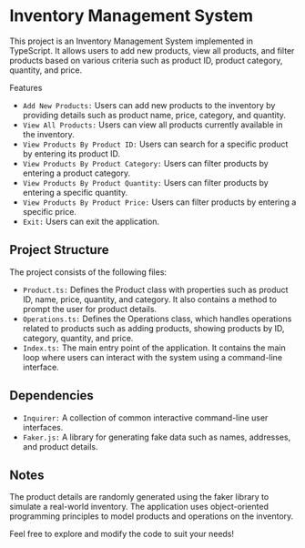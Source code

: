 # Inventory Management System

This project is an Inventory Management System implemented in TypeScript. It allows users to add new products, view all products, and filter products based on various criteria such as product ID, product category, quantity, and price.

Features
 - `Add New Products:` Users can add new products to the inventory by providing details such as product name, price, category, and quantity.
 - `View All Products:` Users can view all products currently available in the inventory.
 - `View Products By Product ID:` Users can search for a specific product by entering its product ID.
 - `View Products By Product Category:` Users can filter products by entering a product category.
 - `View Products By Product Quantity:` Users can filter products by entering a specific quantity.
 - `View Products By Product Price:` Users can filter products by entering a specific price.
 - `Exit:` Users can exit the application.

## Project Structure
The project consists of the following files:

 - `Product.ts:` Defines the Product class with properties such as product ID, name, price, quantity, and category. It also contains a method to prompt the user for product details.
 - `Operations.ts:` Defines the Operations class, which handles operations related to products such as adding products, showing products by ID, category, quantity, and price.
 - `Index.ts:` The main entry point of the application. It contains the main loop where users can interact with the system using a command-line interface.

## Dependencies
 - `Inquirer:` A collection of common interactive command-line user interfaces.
 - `Faker.js:` A library for generating fake data such as names, addresses, and product details.

## Notes
The product details are randomly generated using the faker library to simulate a real-world inventory.
The application uses object-oriented programming principles to model products and operations on the inventory.

Feel free to explore and modify the code to suit your needs!